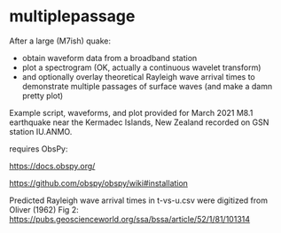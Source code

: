 # multiplepassage

After a large (M7ish) quake:
* obtain waveform data from a broadband station
* plot a spectrogram (OK, actually a continuous wavelet transform)
* and optionally overlay theoretical Rayleigh wave arrival times
to demonstrate multiple passages of surface waves
(and make a damn pretty plot)

Example script, waveforms, and plot provided for March 2021 M8.1 earthquake near the Kermadec Islands, New Zealand recorded on GSN station IU.ANMO.

requires ObsPy:

https://docs.obspy.org/

https://github.com/obspy/obspy/wiki#installation


Predicted Rayleigh wave arrival times in t-vs-u.csv were digitized from Oliver (1962) Fig 2: https://pubs.geoscienceworld.org/ssa/bssa/article/52/1/81/101314
